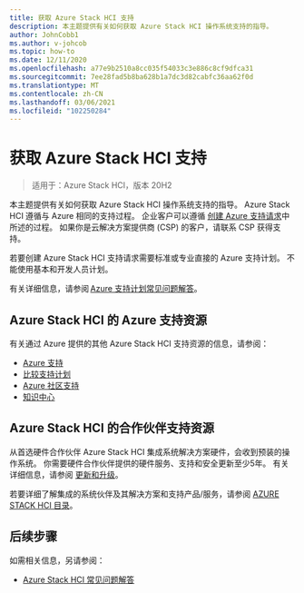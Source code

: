 ```yaml
---
title: 获取 Azure Stack HCI 支持
description: 本主题提供有关如何获取 Azure Stack HCI 操作系统支持的指导。
author: JohnCobb1
ms.author: v-johcob
ms.topic: how-to
ms.date: 12/11/2020
ms.openlocfilehash: a77e9b2510a8cc035f54033c3e886c8cf9dfca31
ms.sourcegitcommit: 7ee28fad5b8ba628b1a7dc3d82cabfc36aa62f0d
ms.translationtype: MT
ms.contentlocale: zh-CN
ms.lasthandoff: 03/06/2021
ms.locfileid: "102250284"
---
```

# <a name="get-support-for-azure-stack-hci"></a>获取 Azure Stack HCI 支持

>适用于：Azure Stack HCI，版本 20H2

本主题提供有关如何获取 Azure Stack HCI 操作系统支持的指导。 Azure Stack HCI 遵循与 Azure 相同的支持过程。 企业客户可以遵循 [创建 Azure 支持请求](/azure/azure-portal/supportability/how-to-create-azure-support-request)中所述的过程。 如果你是云解决方案提供商 (CSP) 的客户，请联系 CSP 获得支持。

若要创建 Azure Stack HCI 支持请求需要标准或专业直接的 Azure 支持计划。 不能使用基本和开发人员计划。

有关详细信息，请参阅 [Azure 支持计划常见问题解答](https://azure.microsoft.com/support/faq/)。

## <a name="azure-support-resources-for-azure-stack-hci"></a>Azure Stack HCI 的 Azure 支持资源
有关通过 Azure 提供的其他 Azure Stack HCI 支持资源的信息，请参阅：
- [Azure 支持](https://azure.microsoft.com/support/options/)
- [比较支持计划](https://azure.microsoft.com/support/plans/)
- [Azure 社区支持](https://azure.microsoft.com/support/community/)
- [知识中心](https://azure.microsoft.com/resources/knowledge-center/)

## <a name="partner-support-resources-for-azure-stack-hci"></a>Azure Stack HCI 的合作伙伴支持资源
从首选硬件合作伙伴 Azure Stack HCI 集成系统解决方案硬件，会收到预装的操作系统。 你需要硬件合作伙伴提供的硬件服务、支持和安全更新至少5年。 有关详细信息，请参阅 [更新和升级](../concepts/updates.md)。 

若要详细了解集成的系统伙伴及其解决方案和支持产品/服务，请参阅 [AZURE STACK HCI 目录](https://hcicatalog.azurewebsites.net)。

## <a name="next-steps"></a>后续步骤
如需相关信息，另请参阅：
- [Azure Stack HCI 常见问题解答](../faq.yml)